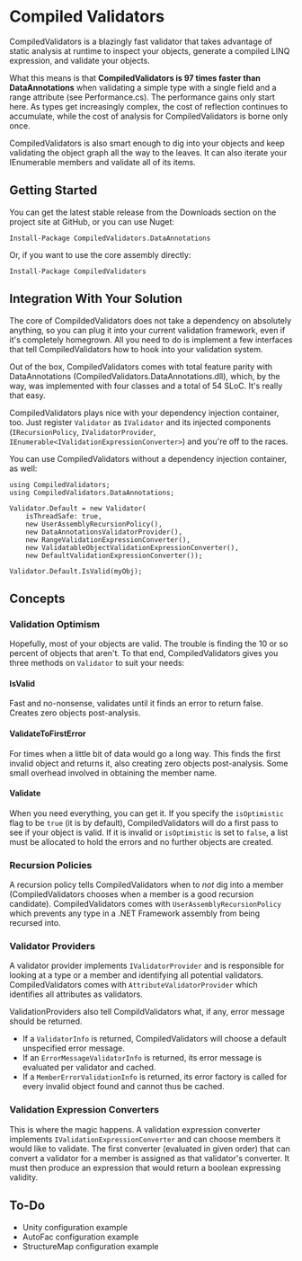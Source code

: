 # Compiled Validators

CompiledValidators is a blazingly fast validator that takes advantage 
of static analysis at runtime to inspect your objects, generate a compiled
LINQ expression, and validate your objects.

What this means is that **CompiledValidators is 97 times faster than DataAnnotations**
when validating a simple type with a single field and a range attribute (see Performance.cs).
The performance gains only start here. As types get increasingly complex, the cost of 
reflection continues to accumulate, while the cost of analysis for CompiledValidators is
borne only once.

CompiledValidators is also smart enough to dig into your objects and keep validating the
object graph all the way to the leaves. It can also iterate your IEnumerable<T> members
and validate all of its items.

## Getting Started

You can get the latest stable release from the Downloads section on the project site at GitHub, 
or you can use Nuget:

    Install-Package CompiledValidators.DataAnnotations

Or, if you want to use the core assembly directly:

    Install-Package CompiledValidators

## Integration With Your Solution

The core of CompildedValidators does not take a dependency on absolutely anything,
so you can plug it into your current validation framework, even if it's completely homegrown.
All you need to do is implement a few interfaces that tell CompiledValidators how to hook
into your validation system.

Out of the box, CompiledValidators comes with total feature parity with DataAnnotations 
(CompiledValidators.DataAnnotations.dll), which, by the way, was implemented with four 
classes and a total of 54 SLoC. It's really that easy.

CompiledValidators plays nice with your dependency injection container, too. Just register
`Validator` as `IValidator` and its injected components (`IRecursionPolicy`, `IValidatorProvider`,
`IEnumerable<IValidationExpressionConverter>`) and you're off to the races.

You can use CompiledValidators without a dependency injection container, as well:

    using CompiledValidators;
    using CompiledValidators.DataAnnotations;

    Validator.Default = new Validator(
        isThreadSafe: true,
        new UserAssemblyRecursionPolicy(),
        new DataAnnotationsValidatorProvider(),
        new RangeValidationExpressionConverter(),
        new ValidatableObjectValidationExpressionConverter(),
        new DefaultValidationExpressionConverter());

    Validator.Default.IsValid(myObj);

## Concepts

### Validation Optimism

Hopefully, most of your objects are valid. The trouble is finding the 10 or so percent of objects
that aren't. To that end, CompiledValidators gives you three methods on `Validator` to suit your needs:

#### IsValid

Fast and no-nonsense, validates until it finds an error to return false. Creates zero objects
post-analysis.

#### ValidateToFirstError

For times when a little bit of data would go a long way. This finds the first invalid object and returns
it, also creating zero objects post-analysis. Some small overhead involved in obtaining the member name.

#### Validate

When you need everything, you can get it. If you specify the `isOptimistic` flag to be `true`
(it is by default), CompiledValidators will do a first pass to see if your object is valid.
If it is invalid or `isOptimistic` is set to `false`, a list must be allocated to hold the errors
and no further objects are created.

### Recursion Policies

A recursion policy tells CompiledValidators when to *not* dig into a member (CompiledValidators chooses when
a member is a good recursion candidate). CompiledValidators comes with `UserAssemblyRecursionPolicy` which
prevents any type in a .NET Framework assembly from being recursed into.

### Validator Providers

A validator provider implements `IValidatorProvider` and is responsible for looking at a type or a member
and identifying all potential validators. CompiledValidators comes with `AttributeValidatorProvider` which
identifies all attributes as validators.

ValidationProviders also tell CompildValidators what, if any, error message should be returned. 
* If a `ValidatorInfo` is returned, CompiledValidators will choose a default unspecified error message.
* If an `ErrorMessageValidatorInfo` is returned, its error message is evaluated per validator and cached.
* If a `MemberErrorValidationInfo` is returned, its error factory is called for every invalid object found
    and cannot thus be cached.

### Validation Expression Converters

This is where the magic happens. A validation expression converter implements `IValidationExpressionConverter`
and can choose members it would like to validate. The first converter (evaluated in given order) that can 
convert a validator for a member is assigned as that validator's converter. It must then produce an expression
that would return a boolean expressing validity.

## To-Do
* Unity configuration example
* AutoFac configuration example
* StructureMap configuration example
